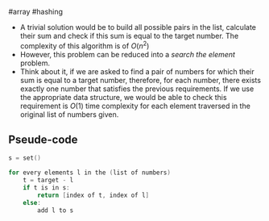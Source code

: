 #array #hashing 
- A trivial solution would be to build all possible pairs in the list, calculate their sum and check if this sum is equal to the target number. The complexity of this algorithm is of $O(n^2)$
- However, this problem can be reduced into a *search the element* problem.
- Think about it, if we are asked to find a pair of numbers for which their sum is equal to a target number, therefore, for each number, there exists exactly one number that satisfies the previous requirements. If we use the appropriate data structure, we would be able to check this requirement is $O(1)$ time complexity for each element traversed in the original list of numbers given.

## Pseude-code

```c
s = set()

for every elements l in the (list of numbers)
	t = target - l
	if t is in s:
		return [index of t, index of l]
	else:
		add l to s
```